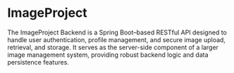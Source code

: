 # ImageProject
The ImageProject Backend is a Spring Boot–based RESTful API designed to handle user authentication, profile management, and secure image upload, retrieval, and storage. It serves as the server-side component of a larger image management system, providing robust backend logic and data persistence features.
